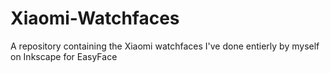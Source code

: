 # Xiaomi-Watchfaces
A repository containing the Xiaomi watchfaces I've done entierly by myself on Inkscape for EasyFace
